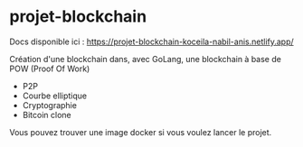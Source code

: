 ﻿# projet-blockchain
Docs disponible ici : https://projet-blockchain-koceila-nabil-anis.netlify.app/

Création d'une blockchain dans, avec GoLang, une blockchain à base de POW (Proof Of Work)

- P2P
- Courbe elliptique 
- Cryptographie
- Bitcoin clone 

Vous pouvez trouver une image docker si vous voulez lancer le projet.

